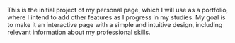 This is the initial project of my personal page, which I will use as a portfolio, where I intend to add other features as I progress in my studies. 
My goal is to make it an interactive page with a simple and intuitive design, including relevant information about my professional skills.
